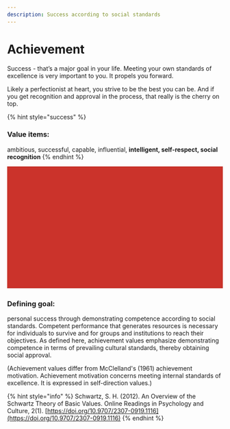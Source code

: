 ```yaml
---
description: Success according to social standards
---
```


# Achievement

Success - that’s a major goal in your life. Meeting your own standards of excellence is very important to you. It propels you forward.

Likely a perfectionist at heart, you strive to be the best you can be. And if you get recognition and approval in the process, that really is the cherry on top.

{% hint style="success" %}
### Value items:

ambitious, successful, capable, influential, **intelligent, self-respect, social recognition**
{% endhint %}

![Achievement](../../../.gitbook/assets/achievement.gif)

### Defining goal:

&#x20;personal success through demonstrating competence according to social standards. Competent performance that generates resources is necessary for individuals to survive and for groups and institutions to reach their objectives. As defined here, achievement values emphasize demonstrating competence in terms of prevailing cultural standards, thereby obtaining social approval.&#x20;

(Achievement values differ from McClelland's (1961) achievement motivation. Achievement motivation concerns meeting internal standards of excellence. It is expressed in self-direction values.)

{% hint style="info" %}
Schwartz, S. H. (2012). An Overview of the Schwartz Theory of Basic Values. Online Readings in Psychology and Culture, 2(1). [https://doi.org/10.9707/2307-0919.1116](https://doi.org/10.9707/2307-0919.1116)
{% endhint %}
